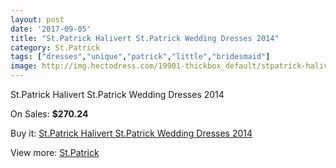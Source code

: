 ```yaml
---
layout: post
date: '2017-09-05'
title: "St.Patrick Halivert St.Patrick Wedding Dresses 2014"
category: St.Patrick
tags: ["dresses","unique","patrick","little","bridesmaid"]
image: http://img.hectodress.com/19901-thickbox_default/stpatrick-halivert-stpatrick-wedding-dresses-2014.jpg
---
```

St.Patrick Halivert St.Patrick Wedding Dresses 2014

On Sales: **$270.24**
<a href="https://www.hectodress.com/stpatrick/9267-stpatrick-halivert-stpatrick-wedding-dresses-2014.html"><amp-img layout="responsive" width="600" height="600" src="//img.hectodress.com/19901-thickbox_default/stpatrick-halivert-stpatrick-wedding-dresses-2014.jpg" alt="St.Patrick Halivert St.Patrick Wedding Dresses 2014 0" /></a>
<a href="https://www.hectodress.com/stpatrick/9267-stpatrick-halivert-stpatrick-wedding-dresses-2014.html"><amp-img layout="responsive" width="600" height="600" src="//img.hectodress.com/19903-thickbox_default/stpatrick-halivert-stpatrick-wedding-dresses-2014.jpg" alt="St.Patrick Halivert St.Patrick Wedding Dresses 2014 1" /></a>
<a href="https://www.hectodress.com/stpatrick/9267-stpatrick-halivert-stpatrick-wedding-dresses-2014.html"><amp-img layout="responsive" width="600" height="600" src="//img.hectodress.com/19902-thickbox_default/stpatrick-halivert-stpatrick-wedding-dresses-2014.jpg" alt="St.Patrick Halivert St.Patrick Wedding Dresses 2014 2" /></a>

Buy it: [St.Patrick Halivert St.Patrick Wedding Dresses 2014](https://www.hectodress.com/stpatrick/9267-stpatrick-halivert-stpatrick-wedding-dresses-2014.html "St.Patrick Halivert St.Patrick Wedding Dresses 2014")

View more: [St.Patrick](https://www.hectodress.com/153-stpatrick "St.Patrick")